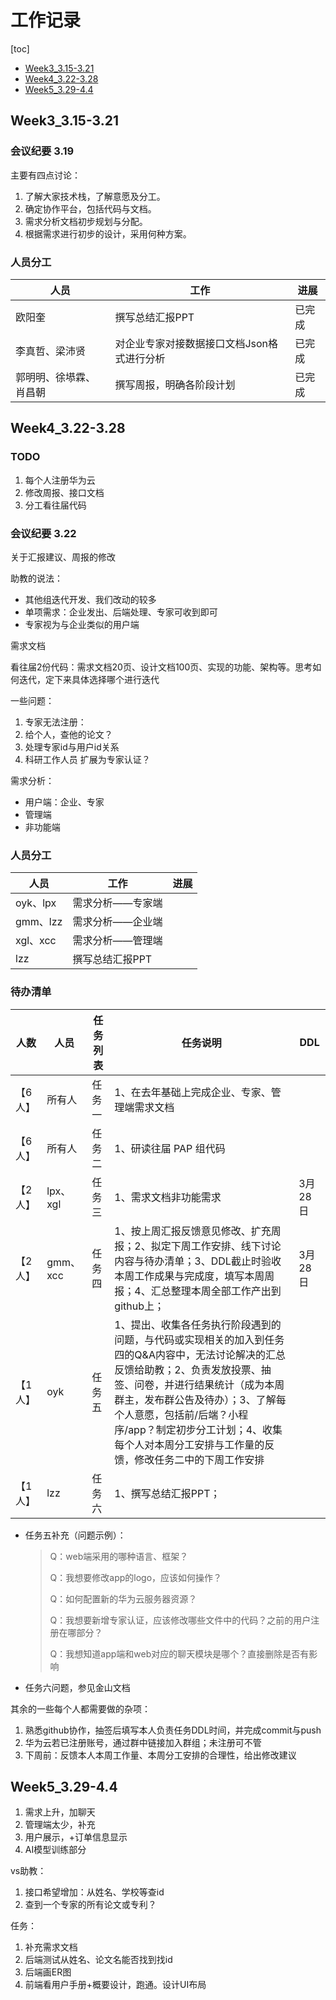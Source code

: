 # 工作记录

[toc]

- [Week3_3.15-3.21](#Week3_3.15-3.21)
- [Week4_3.22-3.28](#Week4_3.22-3.28)
- [Week5_3.29-4.4](#Week5_3.29-4.4)

## Week3_3.15-3.21
### 会议纪要 3.19

主要有四点讨论：

1. 了解大家技术栈，了解意愿及分工。
2. 确定协作平台，包括代码与文档。
3. 需求分析文档初步规划与分配。
4. 根据需求进行初步的设计，采用何种方案。

### 人员分工

| 人员                   | 工作                                       | 进展   |
| ---------------------- | ------------------------------------------ | ------ |
| 欧阳奎                 | 撰写总结汇报PPT                            | 已完成 |
| 李真哲、梁沛贤         | 对企业专家对接数据接口文档Json格式进行分析 | 已完成 |
| 郭明明、徐塨霖、肖昌朝 | 撰写周报，明确各阶段计划                   | 已完成 |



## Week4_3.22-3.28

### TODO

1. 每个人注册华为云
2. 修改周报、接口文档
3. 分工看往届代码

### 会议纪要 3.22

关于汇报建议、周报的修改

助教的说法：

* 其他组迭代开发、我们改动的较多
* 单项需求：企业发出、后端处理、专家可收到即可
* 专家视为与企业类似的用户端

需求文档

看往届2份代码：需求文档20页、设计文档100页、实现的功能、架构等。思考如何迭代，定下来具体选择哪个进行迭代

一些问题：

1. 专家无法注册：
2. 给个人，查他的论文？
3. 处理专家id与用户id关系
4. 科研工作人员 扩展为专家认证？

需求分析：

* 用户端：企业、专家
* 管理端
* 非功能端

### 人员分工

| 人员     | 工作             | 进展 |
| -------- | ---------------- | ---- |
| oyk、lpx | 需求分析——专家端 |      |
| gmm、lzz | 需求分析——企业端 |      |
| xgl、xcc | 需求分析——管理端 |      |
| lzz      | 撰写总结汇报PPT  |      |

### 待办清单

| 人数    | 人员     | 任务列表 | 任务说明                                                     | DDL     |
| ------- | -------- | -------- | ------------------------------------------------------------ | ------- |
| 【6人】 | 所有人   | 任务一   | 1、在去年基础上完成企业、专家、管理端需求文档                |         |
| 【6人】 | 所有人   | 任务二   | 1、研读往届 PAP 组代码                                       |         |
| 【2人】 | lpx、xgl | 任务三   | 1、需求文档非功能需求                                        | 3月28日 |
| 【2人】 | gmm、xcc | 任务四   | 1、按上周汇报反馈意见修改、扩充周报；2、拟定下周工作安排、线下讨论内容与待办清单；3、DDL截止时验收本周工作成果与完成度，填写本周周报；4、汇总整理本周全部工作产出到github上； | 3月28日 |
| 【1人】 | oyk      | 任务五   | 1、提出、收集各任务执行阶段遇到的问题，与代码或实现相关的加入到任务四的Q&A内容中，无法讨论解决的汇总反馈给助教；2、负责发放投票、抽签、问卷，并进行结果统计（成为本周群主，发布群公告及待办）；3、了解每个人意愿，包括前/后端？小程序/app？制定初步分工计划；4、收集每个人对本周分工安排与工作量的反馈，修改任务二中的下周工作安排 |         |
| 【1人】 | lzz      | 任务六   | 1、撰写总结汇报PPT；                                         |         |

* 任务五补充（问题示例）：

  > Q：web端采用的哪种语言、框架？
  >
  > Q：我想要修改app的logo，应该如何操作？
  >
  > Q：如何配置新的华为云服务器资源？
  >
  > Q：我想要新增专家认证，应该修改哪些文件中的代码？之前的用户注册在哪部分？
  >
  > Q：我想知道app端和web对应的聊天模块是哪个？直接删除是否有影响

* 任务六问题，参见金山文档

其余的一些每个人都需要做的杂项：

1. 熟悉github协作，抽签后填写本人负责任务DDL时间，并完成commit与push
2. 华为云若已注册账号，通过群中链接加入群组；未注册可不管
3. 下周前：反馈本人本周工作量、本周分工安排的合理性，给出修改建议

## Week5_3.29-4.4

1. 需求上升，加聊天
2. 管理端太少，补充
3. 用户展示，+订单信息显示
4. AI模型训练部分

vs助教：
1. 接口希望增加：从姓名、学校等查id
2. 查到一个专家的所有论文或专利？

任务：
1. 补充需求文档
2. 后端测试从姓名、论文名能否找到找id
3. 后端画ER图
4. 前端看用户手册+概要设计，跑通。设计UI布局

